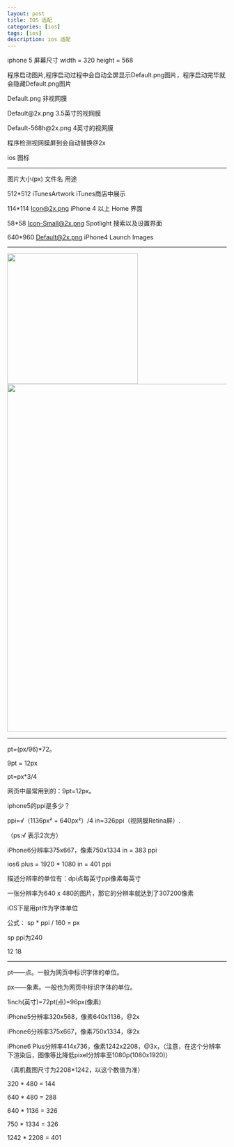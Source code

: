 ```yaml
---
layout: post
title: IOS 适配
categories: [ios]
tags: [ios]
description: ios 适配
---
```


iphone 5 屏幕尺寸 width = 320 height = 568

<p>程序启动图片,程序启动过程中会自动全屏显示Default.png图片，程序启动完毕就会隐藏Default.png图片 </p>
<p>Default.png 非视网膜</p>
<p>Default@2x.png 3.5英寸的视网膜</p>
<p>Default-568h@2x.png 4英寸的视网膜</p>
<p>程序检测视网膜屏到会自动替换@2x</p>


ios 图标

--------------------------------------------------------------------------------------------

图片大小(px)        文件名                                   用途

512*512            iTunesArtwork                     iTunes商店中展示

114*114            Icon@2x.png                       iPhone 4 以上  Home 界面

58*58              Icon-Small@2x.png                 Spotlight 搜索以及设置界面

640*960            Default@2x.png                    iPhone4 Launch Images 


--------------------------------------------------------------------------------------------

 <img src="{{ site.BASE_PATH }}/assets/ico/ios-device-px.png" height="300"  class="img-rounded author-image" />

 <img src="{{ site.BASE_PATH }}/assets/ico/ios-pt.png" height="800"  class="img-rounded author-image" />


 ---------------------------------------------------------------------------







pt=(px/96)*72。

9pt = 12px

pt=px*3/4


网页中最常用到的：9pt=12px。  


iphone5的ppi是多少？

ppi=√（1136px² + 640px²）/4 in=326ppi（视网膜Retina屏）.

（ps:√ 表示2次方）


iPhone6分辨率375x667，像素750x1334  in = 383 ppi

ios6 plus = 1920 * 1080   in = 401 ppi


描述分辨率的单位有：dpi点每英寸ppi像素每英寸

一张分辨率为640 x 480的图片，那它的分辨率就达到了307200像素


iOS下是用pt作为字体单位



公式： sp * ppi / 160 = px

sp        ppi为240   


12           18

-----------------------------------------------------------

pt——点。一般为网页中标识字体的单位。 

px——象素。一般也为网页中标识字体的单位。

1inch(英寸)=72pt(点)=96px(像素)

iPhone5分辨率320x568，像素640x1136，@2x

iPhone6分辨率375x667，像素750x1334，@2x

iPhone6 Plus分辨率414x736，像素1242x2208，@3x，（注意，在这个分辨率下渲染后，图像等比降低pixel分辨率至1080p(1080x1920)）

（真机截图尺寸为2208*1242，以这个数值为准）


320 * 480 = 144

640 * 480 = 288

640 * 1136 = 326

750 * 1334 = 326

1242 * 2208 = 401






